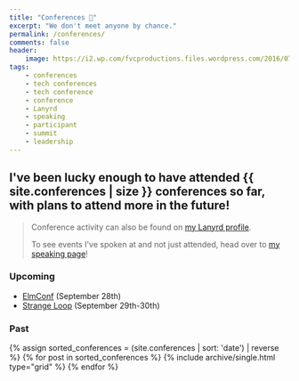 ```yaml
---
title: "Conferences 🎫️"
excerpt: "We don't meet anyone by chance."
permalink: /conferences/
comments: false
header:
    image: https://i2.wp.com/fvcproductions.files.wordpress.com/2016/07/img_0493.jpg
tags:
    - conferences
    - tech conferences
    - tech conference
    - conference
    - Lanyrd
    - speaking
    - participant
    - summit
    - leadership
---
```


## I've been lucky enough to have attended {{ site.conferences | size }} conferences so far, with plans to attend more in the future!

> Conference activity can also be found on <a href="https://lanyrd.com/profile/fvcproductions/" target="_blank" rel="noopener" title="Lanyrd">my Lanyrd profile</a>.
>
> To see events I've spoken at and not just attended, head over to [my speaking page](https://fvcproductions.com/services/speaking/ "Speaking")!

### Upcoming

- [ElmConf](https://www.elm-conf.us/) (September 28th)
- [Strange Loop](https://www.thestrangeloop.com/) (September 29th-30th)

### Past

<div class="grid__wrapper">
    {% assign sorted_conferences = (site.conferences | sort: 'date') | reverse %}
    {% for post in sorted_conferences %}
        {% include archive/single.html type="grid" %}
    {% endfor %}
</div>